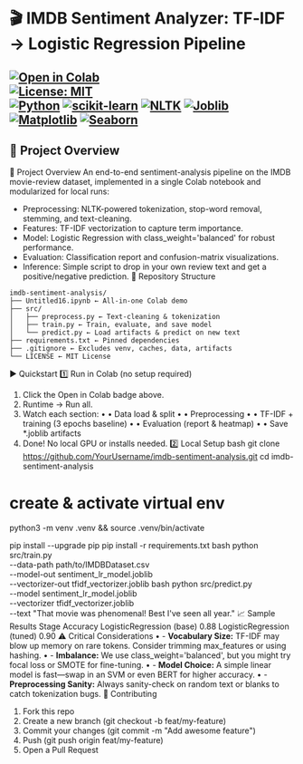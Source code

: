 # 🎬 IMDB Sentiment Analyzer: TF‑IDF → Logistic Regression Pipeline
[![Open in Colab](https://colab.research.google.com/assets/colab-badge.svg)](https://colab.research.google.com/github/yourusername/your-repo-name/blob/main/notebook.ipynb)  
[![License: MIT](https://img.shields.io/badge/License-MIT-blue.svg)](LICENSE)  
[![Python](https://img.shields.io/badge/python-3.8%2B-blue.svg)]() [![scikit-learn](https://img.shields.io/badge/scikit--learn-%3E%3D1.0-orange.svg)]() [![NLTK](https://img.shields.io/badge/NLTK-%3E%3D3.7-purple.svg)]() [![Joblib](https://img.shields.io/badge/Joblib-%3E%3D1.0-gray.svg)]() [![Matplotlib](https://img.shields.io/badge/Matplotlib-%3E%3D3.5-red.svg)]() [![Seaborn](https://img.shields.io/badge/Seaborn-%3E%3D0.11-teal.svg)]()
---
## 🚀 Project Overview
🚀 Project Overview
An end-to-end sentiment-analysis pipeline on the IMDB movie-review dataset, implemented in a single Colab notebook and modularized for local runs:

- Preprocessing: NLTK-powered tokenization, stop-word removal, stemming, and text-cleaning.
- Features: TF-IDF vectorization to capture term importance.
- Model: Logistic Regression with class_weight='balanced' for robust performance.
- Evaluation: Classification report and confusion-matrix visualizations.
- Inference: Simple script to drop in your own review text and get a positive/negative prediction.
📂 Repository Structure
~~~text
imdb-sentiment-analysis/
├── Untitled16.ipynb ← All-in-one Colab demo
├── src/
│   ├── preprocess.py ← Text-cleaning & tokenization
│   ├── train.py ← Train, evaluate, and save model
│   └── predict.py ← Load artifacts & predict on new text
├── requirements.txt ← Pinned dependencies
├── .gitignore ← Excludes venv, caches, data, artifacts
└── LICENSE ← MIT License

~~~
▶ Quickstart
1️⃣ Run in Colab (no setup required)
1.	Click the Open in Colab badge above.
2.	Runtime → Run all.
3.	Watch each section:
•	• Data load & split
•	• Preprocessing
•	• TF-IDF + training (3 epochs baseline)
•	• Evaluation (report & heatmap)
•	• Save *.joblib artifacts
4.	Done! No local GPU or installs needed.
2️⃣ Local Setup
bash
git clone https://github.com/YourUsername/imdb-sentiment-analysis.git
cd imdb-sentiment-analysis

# create & activate virtual env
python3 -m venv .venv && source .venv/bin/activate

pip install --upgrade pip
pip install -r requirements.txt
bash
python src/train.py \
  --data-path path/to/IMDBDataset.csv \
  --model-out sentiment_lr_model.joblib \
  --vectorizer-out tfidf_vectorizer.joblib
bash
python src/predict.py \
  --model sentiment_lr_model.joblib \
  --vectorizer tfidf_vectorizer.joblib \
  --text "That movie was phenomenal! Best I've seen all year."
📈 Sample Results
Stage	Accuracy
LogisticRegression (base)	0.88
LogisticRegression (tuned)	0.90
⚠ Critical Considerations
•	- **Vocabulary Size:** TF-IDF may blow up memory on rare tokens. Consider trimming max_features or using hashing.
•	- **Imbalance:** We use class_weight='balanced', but you might try focal loss or SMOTE for fine-tuning.
•	- **Model Choice:** A simple linear model is fast—swap in an SVM or even BERT for higher accuracy.
•	- **Preprocessing Sanity:** Always sanity-check on random text or blanks to catch tokenization bugs.
🤝 Contributing
1. Fork this repo
2. Create a new branch (git checkout -b feat/my-feature)
3. Commit your changes (git commit -m "Add awesome feature")
4. Push (git push origin feat/my-feature)
5. Open a Pull Request

